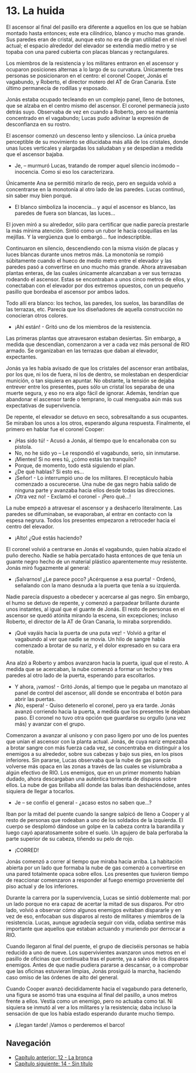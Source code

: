 # 13. La huida

El ascensor al final del pasillo era diferente a aquellos en los que se habían montado hasta entonces; este era cilíndrico, blanco y mucho mas grande. Sus paredes eran de cristal, aunque esto no era de gran utilidad en el nivel actual; el espacio alrededor del elevador se extendía medio metro y se topaba con una pared cubierta con placas blancas y rectangulares.

Los miembros de la resistencia y los militares entraron en el ascensor y ocuparon posiciones alternas a lo largo de su curvatura. Únicamente tres personas se posicionaron en el centro: el coronel Cooper, Jonás el vagabundo, y Roberto, el director motero del AT de Gran Canaria. Este último permanecía de rodillas y esposado. 

Jonás estaba ocupado tecleando en un complejo panel, lleno de botones, que se alzaba en el centro mismo del ascensor. El coronel permanecía justo detrás suyo. Observaba de vez en cuando a Roberto, pero se mantenía concentrado en el vagabundo; Lucas pudo adivinar la expresión de desconfianza en su rostro.

El ascensor comenzó un descenso lento y silencioso. La única prueba perceptible de su movimiento se dilucidaba más allá de los cristales, donde unas luces verticales y alargadas los saludaban y se despedían a medida que el ascensor bajaba.

- Je, – murmuró Lucas, tratando de romper aquel silencio incómodo – inocencia. Como si eso los caracterizara.

Únicamente Ana se permitió mirarlo de reojo, pero en seguida volvió a concentrarse en la monotonía al otro lado de las paredes. Lucas continuó, sin saber muy bien porqué.

- El blanco simboliza la inocencia... y aquí el ascensor es blanco, las paredes de fuera son blancas, las luces...

El joven miró a su alrededor, sólo para certificar que nadie parecía prestarle la más mínima atención. Sintió como un rubor le hacía cosquillas en las mejillas. Y la vergüenza que lo embargó... fue indescriptible.

Continuaron en silencio, descendiendo con la misma visión de placas y luces blancas durante unos metros más. La monotonía se rompió súbitamente cuando el hueco de medio metro entre el elevador y las paredes pasó a convertirse en uno mucho más grande. Ahora atravesaban plantas enteras, de las cuales únicamente alcanzaban a ver sus terrazas rodeando el ascensor. Estas se encontraban a unos cinco metros de ellos, y conectaban con el elevador por dos extremos opuestos, con un pequeño pasillo que bordeaba el ascensor por ambos lados.

Todo allí era blanco: los techos, las paredes, los suelos, las barandillas de las terrazas, etc. Parecía que los diseñadores de aquella construcción no conocieran otros colores.

- ¡Ahí están! - Gritó uno de los miembros de la resistencia.

Las primeras plantas que atravesaron estaban desiertas. Sin embargo, a medida que descendían, comenzaron a ver a cada vez más personal de RIO armado. Se organizaban en las terrazas que daban al elevador, expectantes.

Jonás ya les había avisado de que los cristales del ascensor eran antibalas, por los que, ni los de fuera, ni los de dentro, se molestaban en desperdiciar munición, o tan siquiera en apuntar. No obstante, la tensión se dejaba entrever entre los presentes, pues sólo un cristal los separaba de una muerte segura, y eso no era algo fácil de ignorar. Además, tendrían que abandonar el ascensor tarde o temprano, lo cual menguaba aún más sus expectativas de supervivencia.

De repente, el elevador se detuvo en seco, sobresaltando a sus ocupantes. Se miraban los unos a los otros, esperando alguna respuesta. Finalmente, el primero en hablar fue el coronel Cooper:

- ¡Has sido tú! - Acusó a Jonás, al tiempo que lo encañonaba con su pistola.
- No, no he sido yo – Le respondió el vagabundo, serio, sin inmutarse.
- ¡Mientes! Si no eres tú, ¿cómo estás tan tranquilo?
- Porque, de momento, todo está siguiendo el plan.
- ¿De qué hablas? Si esto es...
- ¡Señor! - Lo interrumpió uno de los militares. El receptáculo había comenzado a oscurecerse. Una nube de gas negro había salido de ninguna parte y avanzaba hacia ellos desde todas las direcciones.
- ¡Otra vez no! - Exclamó el coronel - ¡Pero qué...!

La nube empezó a atravesar el ascensor y a deshacerlo literalmente. Las paredes se difuminaban, se evaporaban, al entrar en contacto con la espesa negrura. Todos los presentes empezaron a retroceder hacia el centro del elevador.

- ¡Alto! ¿Qué estás haciendo?

El coronel volvió a centrarse en Jonás el vagabundo, quien había alzado el puño derecho. Nadie se había percatado hasta entonces de que tenía un guante negro hecho de un material plástico aparentemente muy resistente. Jonás miró fugazmente al general:

- ¡Salvarnos! ¿Le parece poco? ¡Acérquense a esa puerta! - Ordenó, señalando con la mano desnuda a la puerta que tenía a su izquierda.

Nadie parecía dispuesto a obedecer y acercarse al gas negro. Sin embargo, el humo se detuvo de repente, y comenzó a parpadear brillante durante unos instantes, al igual que el guante de Jonás. El resto de personas en el ascensor se quedó atónita mirando la escena, sin excepciones; incluso Roberto, el director de la AT de Gran Canaria, lo miraba sorprendido.

- ¡Qué vayáis hacia la puerta de una puta vez! - Volvió a gritar el vagabundo al ver que nadie se movía. Un hilo de sangre había comenzado a brotar de su nariz, y el dolor expresado en su cara era notable.

Ana alzó a Roberto y ambos avanzaron hacia la puerta, igual que el resto. A medida que se acercaban, la nube comenzó a formar un techo y tres paredes al otro lado de la puerta, esperando para escoltarlos.

- Y ahora, ¡vamos! - Gritó Jonás, al tiempo que le pegaba un manotazo al panel de control del ascensor, allí donde se encontraba el botón para abrir las puertas.
- ¡No, espera! - Quiso detenerlo el coronel, pero ya era tarde. Jonás avanzó corriendo hacia la puerta, a medida que los presentes le dejaban paso. El coronel no tuvo otra opción que guardarse su orgullo (una vez más) y avanzar con el grupo.

Comenzaron a avanzar al unísono y con paso ligero por uno de los puentes que unían el ascensor con la planta actual. Jonás, de cuya nariz empezaba a brotar sangre con más fuerza cada vez, se concentraba en distinguir a los enemigos a su alrededor, sobre sus cabezas y bajo sus pies, en los pisos inferiores. Sin pararse, Lucas observaba que la nube de gas parecía volverse más opaca en las zonas a través de las cuales se vislumbraba a algún efectivo de RIO. Los enemigos, que en un primer momento habían dudado, ahora descargaban una auténtica tormenta de disparos sobre ellos. La nube de gas brillaba allí donde las balas iban deshaciéndose, antes siquiera de llegar a tocarlos.

- Je – se confío el general - ¿acaso estos no saben que...?

Iban por la mitad del puente cuando la sangre salpicó de lleno a Cooper y al resto de personas que rodeaban a uno de los soldados de la izquierda. El cuerpo se desplomó dándose un golpe en la cabeza contra la barandilla y luego cayó aparatosamente sobre el suelo. Un agujero de bala perforaba la parte superior de su cabeza, tiñendo su pelo de rojo.

- ¡CORRED!

Jonás comenzó a correr al tiempo que miraba hacia arriba. La habitación abierta por un lado que formaba la nube de gas comenzó a convertirse en una pared totalmente opaca sobre ellos. Los presentes que tuvieron tiempo de reaccionar comenzaron a responder al fuego enemigo proveniente del piso actual y de los inferiores.

Durante la carrera por la supervivencia, Lucas se sintió doblemente mal: por un lado porque no era capaz de acertar la mitad de sus disparos. Por otro lado, volvió a observar cómo algunos enemigos evitaban dispararle y en vez de eso, enfocaban sus disparos al resto de militares y miembros de la resistencia. Lucas, aunque agradecía seguir con vida, odiaba sentirse más importante que aquellos que estaban actuando y muriendo por derrocar a RIO.

Cuando llegaron al final del puente, el grupo de dieciséis personas se había reducido a uno de nueve. Los supervivientes avanzaron unos metros en el pasillo de oficinas que continuaba tras el puente, ya a salvo de los disparos enemigos. Antes de que nadie pudiera pararse a descansar, o a comprobar que las oficinas estuvieran limpias, Jonás prosiguió la marcha, haciendo caso omiso de las órdenes de alto del general. 

Cuando Cooper avanzó decididamente hacia el vagabundo para detenerlo, una figura se asomó tras una esquina al final del pasillo, a unos metros frente a ellos. Vestía como un enemigo, pero no actuaba como tal. Ni siquiera se inmutó al ver a los militares y la resistencia; daba incluso la sensación de que los había estado esperando durante mucho tiempo.

- ¡Llegan tarde! ¡Vamos o perderemos el barco!


## Navegación

- [Capítulo anterior: 12 - La bronca](c12_la-bronca.md)
- [Capítulo siguiente: 14 - Sin título](c14_sin-título.md)
